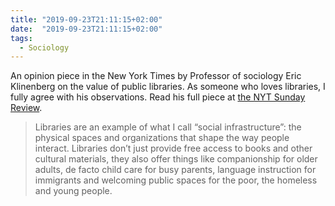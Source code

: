 ```yaml
---
title: "2019-09-23T21:11:15+02:00"
date:  "2019-09-23T21:11:15+02:00"
tags:
  - Sociology
---
```


An opinion piece in the New York Times by Professor of sociology Eric Klinenberg on the value of public libraries. As someone who loves libraries, I fully agree with his observations. Read his full piece at [the NYT Sunday Review](https://www.nytimes.com/2018/09/08/opinion/sunday/civil-society-library.html).

> Libraries are an example of what I call “social infrastructure”: the physical spaces and organizations that shape the way people interact. Libraries don’t just provide free access to books and other cultural materials, they also offer things like companionship for older adults, de facto child care for busy parents, language instruction for immigrants and welcoming public spaces for the poor, the homeless and young people.

